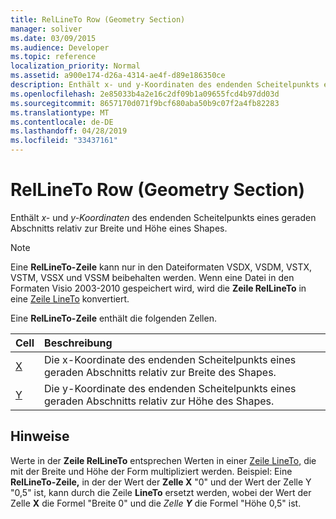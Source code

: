 ```yaml
---
title: RelLineTo Row (Geometry Section)
manager: soliver
ms.date: 03/09/2015
ms.audience: Developer
ms.topic: reference
localization_priority: Normal
ms.assetid: a900e174-d26a-4314-ae4f-d89e186350ce
description: Enthält x- und y-Koordinaten des endenden Scheitelpunkts eines geraden Abschnitts relativ zur Breite und Höhe eines Shapes.
ms.openlocfilehash: 2e85033b4a2e16c2df09b1a09655fcd4b97dd03d
ms.sourcegitcommit: 8657170d071f9bcf680aba50b9c07f2a4fb82283
ms.translationtype: MT
ms.contentlocale: de-DE
ms.lasthandoff: 04/28/2019
ms.locfileid: "33437161"
---
```

# <a name="rellineto-row-geometry-section"></a>RelLineTo Row (Geometry Section)

Enthält  *x-*  und  *y-Koordinaten*  des endenden Scheitelpunkts eines geraden Abschnitts relativ zur Breite und Höhe eines Shapes. 
  
> [!NOTE]
> Eine **RelLineTo-Zeile** kann nur in den Dateiformaten VSDX, VSDM, VSTX, VSTM, VSSX und VSSM beibehalten werden. Wenn eine Datei in den Formaten Visio 2003-2010 gespeichert wird, wird die **Zeile RelLineTo** in eine [Zeile LineTo](lineto-row-geometry-section.md) konvertiert. 
  
Eine **RelLineTo-Zeile** enthält die folgenden Zellen. 
  
|**Cell**|**Beschreibung**|
|:-----|:-----|
|[X](x-cell-geometry-section.md) <br/> |Die  x-Koordinate des endenden Scheitelpunkts eines geraden Abschnitts relativ zur Breite des Shapes.  <br/> |
|[Y](y-cell-geometry-section.md) <br/> |Die  y-Koordinate des endenden Scheitelpunkts eines geraden Abschnitts relativ zur Höhe des Shapes.  <br/> |
   
## <a name="remarks"></a>Hinweise

Werte in der **Zeile RelLineTo** entsprechen Werten in einer [Zeile LineTo,](lineto-row-geometry-section.md) die mit der Breite und Höhe der Form multipliziert werden. Beispiel: Eine **RelLineTo-Zeile,** in der der Wert der **Zelle X** "0" und der Wert der Zelle Y "0,5" ist, kann durch die Zeile **LineTo** ersetzt werden, wobei der Wert der Zelle **X** die Formel "Breite 0" und die *Zelle **Y*** die Formel "Höhe 0,5" ist.  
  

